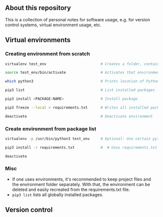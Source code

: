 ## About this repository

This is a collection of personal notes for software usage, e.g. for version control
systems, virtual environment usage, etc.

## Virtual environments

### Creating environment from scratch


```bash
virtualenv test_env                         # Creates a folder, containing a virtual environment
```
```bash
source test_env/bin/activate                # Activates that environment
```
```bash
which python3                               # Prints location of Python executable (can also test which pip3)
```
```bash
pip3 list                                   # List installed packages
```
```bash
pip3 install <PACKAGE-NAME>                 # Install package
```
```bash
pip3 freeze --local > requirements.txt      # Writes all installed packages to .txt file. With that, environment can be easily recreated
```
```bash
deactivate                                  # Deactivate environment
```

### Create environment from package list
```bash
virtualenv -p /usr/bin/python3 test_env     # Optional: Use certain python version
```
```bash
pip3 install -r requirements.txt            #  # Uses requirements.txt inside environment folder to install packages
```
```bash
deactivate
```

### Misc
- If one uses environments, it's recommended to keep project files and the environment
folder separately. With that, the environment can be deleted and easily recreated
from the requirements.txt file.
- ```pip3 list``` lists all globally installed packages.

## Version control

